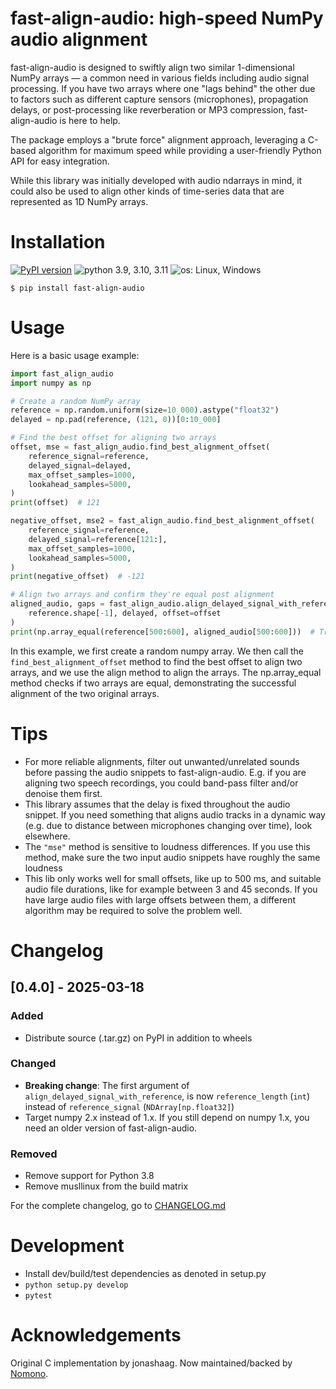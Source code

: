 # fast-align-audio: high-speed NumPy audio alignment

fast-align-audio is designed to swiftly align two similar 1-dimensional NumPy arrays — a common need
in various fields including audio signal processing. If you have two arrays where one
"lags behind" the other due to factors such as different capture sensors (microphones),
propagation delays, or post-processing like reverberation or MP3 compression,
fast-align-audio is here to help.

The package employs a "brute force" alignment approach, leveraging a C-based algorithm
for maximum speed while providing a user-friendly Python API for easy integration.

While this library was initially developed with audio ndarrays in mind, it could also be
used to align other kinds of time-series data that are represented as 1D NumPy arrays.

# Installation

[![PyPI version](https://img.shields.io/pypi/v/fast-align-audio.svg?style=flat)](https://pypi.org/project/fast-align-audio/)
![python 3.9, 3.10, 3.11](https://img.shields.io/badge/Python-3.9%20|%203.10%20|%203.11-blue)
![os: Linux, Windows](https://img.shields.io/badge/OS-Linux%20%28x86--64%29%20|%20Windows%20%28x86--64%29-blue)

```
$ pip install fast-align-audio
```

# Usage

Here is a basic usage example:

```py
import fast_align_audio
import numpy as np

# Create a random NumPy array
reference = np.random.uniform(size=10_000).astype("float32")
delayed = np.pad(reference, (121, 0))[0:10_000]

# Find the best offset for aligning two arrays
offset, mse = fast_align_audio.find_best_alignment_offset(
    reference_signal=reference,
    delayed_signal=delayed,
    max_offset_samples=1000,
    lookahead_samples=5000,
)
print(offset)  # 121

negative_offset, mse2 = fast_align_audio.find_best_alignment_offset(
    reference_signal=reference,
    delayed_signal=reference[121:],
    max_offset_samples=1000,
    lookahead_samples=5000,
)
print(negative_offset)  # -121

# Align two arrays and confirm they're equal post alignment
aligned_audio, gaps = fast_align_audio.align_delayed_signal_with_reference(
    reference.shape[-1], delayed, offset=offset
)
print(np.array_equal(reference[500:600], aligned_audio[500:600]))  # True
```

In this example, we first create a random numpy array. We then call the `find_best_alignment_offset`
method to find the best offset to align two arrays, and we use the align method to align
the arrays. The np.array_equal method checks if two arrays are equal, demonstrating the
successful alignment of the two original arrays.

# Tips

* For more reliable alignments, filter out unwanted/unrelated sounds before passing the audio snippets to fast-align-audio. E.g. if you are aligning two speech recordings, you could band-pass filter and/or denoise them first.
* This library assumes that the delay is fixed throughout the audio snippet. If you need something that aligns audio tracks in a dynamic way (e.g. due to distance between microphones changing over time), look elsewhere.
* The `"mse"` method is sensitive to loudness differences. If you use this method, make sure the two input audio snippets have roughly the same loudness
* This lib only works well for small offsets, like up to 500 ms, and suitable audio file durations, like for example between 3 and 45 seconds. If you have large audio files with large offsets between them, a different algorithm may be required to solve the problem well.

# Changelog

## [0.4.0] - 2025-03-18

### Added

* Distribute source (.tar.gz) on PyPI in addition to wheels

### Changed

* **Breaking change**: The first argument of `align_delayed_signal_with_reference`, is now `reference_length` (`int`) instead of `reference_signal` (`NDArray[np.float32]`)
* Target numpy 2.x instead of 1.x. If you still depend on numpy 1.x, you need an older version of fast-align-audio.

### Removed

* Remove support for Python 3.8
* Remove musllinux from the build matrix

For the complete changelog, go to [CHANGELOG.md](CHANGELOG.md)

# Development

* Install dev/build/test dependencies as denoted in setup.py
* `python setup.py develop`
* `pytest`

# Acknowledgements

Original C implementation by jonashaag. Now maintained/backed by [Nomono](https://nomono.co/).
